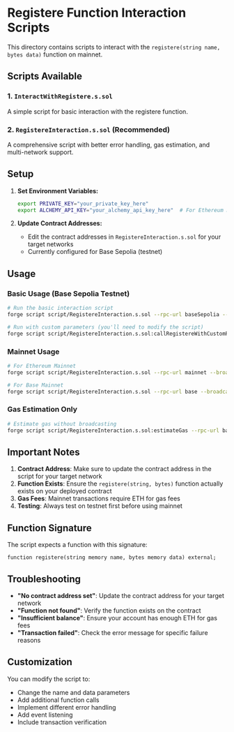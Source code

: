 # Registere Function Interaction Scripts

This directory contains scripts to interact with the `registere(string name, bytes data)` function on mainnet.

## Scripts Available

### 1. `InteractWithRegistere.s.sol`

A simple script for basic interaction with the registere function.

### 2. `RegistereInteraction.s.sol` (Recommended)

A comprehensive script with better error handling, gas estimation, and multi-network support.

## Setup

1. **Set Environment Variables:**

   ```bash
   export PRIVATE_KEY="your_private_key_here"
   export ALCHEMY_API_KEY="your_alchemy_api_key_here"  # For Ethereum mainnet
   ```

2. **Update Contract Addresses:**
   - Edit the contract addresses in `RegistereInteraction.s.sol` for your target networks
   - Currently configured for Base Sepolia (testnet)

## Usage

### Basic Usage (Base Sepolia Testnet)

```bash
# Run the basic interaction script
forge script script/RegistereInteraction.s.sol --rpc-url baseSepolia --broadcast --verify

# Run with custom parameters (you'll need to modify the script)
forge script script/RegistereInteraction.s.sol:callRegistereWithCustomParams --rpc-url baseSepolia --broadcast
```

### Mainnet Usage

```bash
# For Ethereum Mainnet
forge script script/RegistereInteraction.s.sol --rpc-url mainnet --broadcast --verify

# For Base Mainnet
forge script script/RegistereInteraction.s.sol --rpc-url base --broadcast --verify
```

### Gas Estimation Only

```bash
# Estimate gas without broadcasting
forge script script/RegistereInteraction.s.sol:estimateGas --rpc-url baseSepolia
```

## Important Notes

1. **Contract Address**: Make sure to update the contract address in the script for your target network
2. **Function Exists**: Ensure the `registere(string, bytes)` function actually exists on your deployed contract
3. **Gas Fees**: Mainnet transactions require ETH for gas fees
4. **Testing**: Always test on testnet first before using mainnet

## Function Signature

The script expects a function with this signature:

```solidity
function registere(string memory name, bytes memory data) external;
```

## Troubleshooting

- **"No contract address set"**: Update the contract address for your target network
- **"Function not found"**: Verify the function exists on the contract
- **"Insufficient balance"**: Ensure your account has enough ETH for gas fees
- **"Transaction failed"**: Check the error message for specific failure reasons

## Customization

You can modify the script to:

- Change the name and data parameters
- Add additional function calls
- Implement different error handling
- Add event listening
- Include transaction verification
